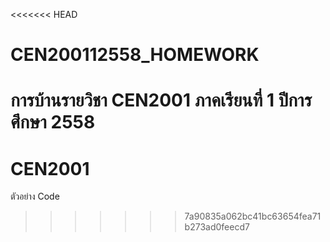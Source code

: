 <<<<<<< HEAD
# CEN200112558_HOMEWORK
การบ้านรายวิชา CEN2001 ภาคเรียนที่ 1 ปีการศึกษา 2558
=======
# CEN2001
ตัวอย่าง Code
>>>>>>> 7a90835a062bc41bc63654fea71b273ad0feecd7
